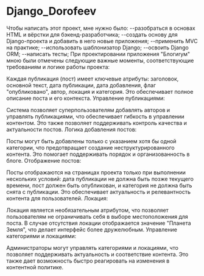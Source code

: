# Django_Dorofeev
Чтобы написать этот проект, мне нужно было:
--разобраться в основах HTML и вёрстки для бэкенд-разработчика;
--создать основу для Django-проекта и добавить в него новые приложения;
--применить MVC на практике;
--использовать шаблонизатор Django;
--освоить Django ORM;
--написать тесты;
При проектировании приложения "Блогиrум" мною были отмечены следующие важные моменты, соответствующие требованиям и логике работы проекта:

Каждая публикация (пост) имеет ключевые атрибуты: заголовок, основной текст, дата публикации, дата добавления, флаг "опубликовано", автор, локация и категория. Это обеспечивает полное описание поста и его контекста.
Управление публикациями:

Система позволяет суперпользователям добавлять авторов и управлять публикациями, что обеспечивает гибкость в управлении контентом. Это также позволяет поддерживать контроль качества и актуальности постов.
Логика добавления постов:

Посты могут быть добавлены только с указанием хотя бы одной категории, что предотвращает создание неструктурированного контента. Это помогает поддерживать порядок и организованность в блоге.
Отображение постов:

Посты отображаются на страницах проекта только при выполнении нескольких условий: дата публикации не должна быть позже текущего времени, пост должен быть опубликован, и категория не должна быть снята с публикации. Это обеспечивает актуальность и релевантность контента для пользователей.
Локация:

Локация является необязательным атрибутом, что позволяет пользователям не ограничивать себя в выборе местоположения для поста. В случае отсутствия локации отображается значение "Планета Земля", что делает интерфейс более дружелюбным.
Управление категориями и локациями:

Администраторы могут управлять категориями и локациями, что позволяет поддерживать актуальность и соответствие контента. Это также дает возможность быстро реагировать на изменения в контентной политике.
